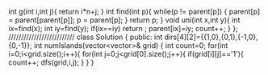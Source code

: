 int g(int i,int j){
return i*n+j;
}
int find(int p){
while(p != parent[p]) {
parent[p] = parent[parent[p]];
p = parent[p];
}
return p;
​
}
void uni(int x,int y){
int ix=find(x);
int iy=find(y);
if(ix==iy) return ;
parent[ix]=iy;
count++;
}
};
​
​
​
//////////////////////////
class Solution {
public:
int dirs[4][2]={{1,0},{0,1},{-1,0},{0,-1}};
int numIslands(vector<vector<char>>& grid) {
int count=0;
for(int i=0;i<grid.size();i++){
for(int j=0;j<grid[0].size();j++){
if(grid[i][j]=='1'){
count++;
dfs(grid,i,j);
}
}
}